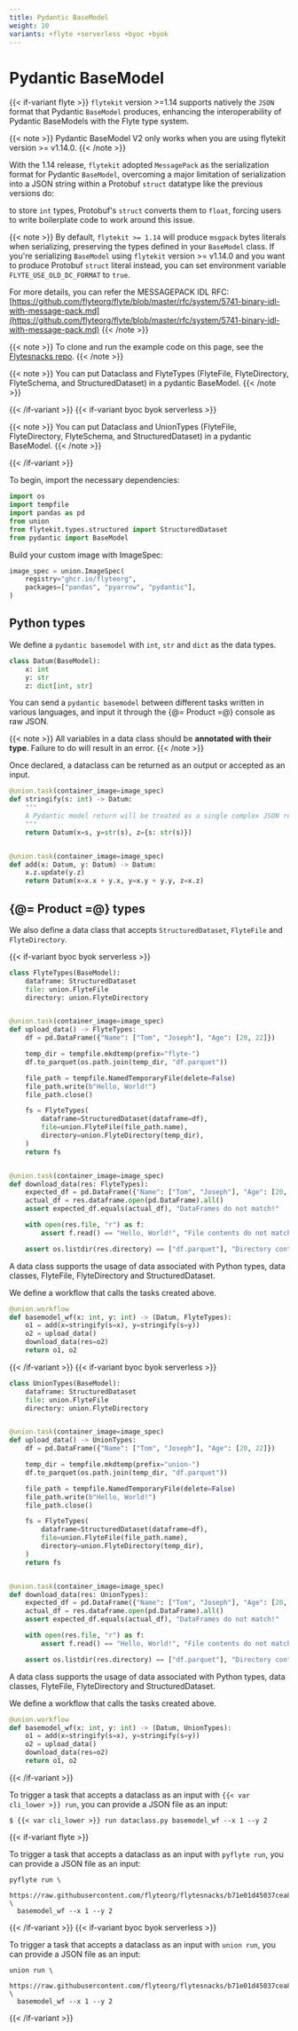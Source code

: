 ```yaml
---
title: Pydantic BaseModel
weight: 10
variants: +flyte +serverless +byoc +byok
---
```


# Pydantic BaseModel

{{< if-variant flyte >}}
`flytekit` version >=1.14 supports natively the `JSON` format that Pydantic `BaseModel` produces,  enhancing the
interoperability of Pydantic BaseModels with the Flyte type system.

{{< note >}}
Pydantic BaseModel V2 only works when you are using flytekit version >= v1.14.0.
{{< /note >}}

With the 1.14 release, `flytekit` adopted `MessagePack` as the serialization format for Pydantic `BaseModel`,
overcoming a major limitation of serialization into a JSON string within a Protobuf `struct` datatype like the previous versions do:

to store `int` types, Protobuf's `struct` converts them to `float`, forcing users to write boilerplate code to work around this issue.

{{< note >}}
By default, `flytekit >= 1.14` will produce `msgpack` bytes literals when serializing, preserving the types defined in your `BaseModel` class.
If you're serializing `BaseModel` using `flytekit` version >= v1.14.0 and you want to produce Protobuf `struct` literal instead, you can set environment variable `FLYTE_USE_OLD_DC_FORMAT` to `true`.

For more details, you can refer the MESSAGEPACK IDL RFC: [https://github.com/flyteorg/flyte/blob/master/rfc/system/5741-binary-idl-with-message-pack.md](https://github.com/flyteorg/flyte/blob/master/rfc/system/5741-binary-idl-with-message-pack.md)
{{< /note >}}

{{< note >}}
To clone and run the example code on this page, see the [Flytesnacks repo](https://github.com/flyteorg/flytesnacks/tree/master/examples/data_types_and_io/).
{{< /note >}}

{{< note >}}
You can put Dataclass and FlyteTypes (FlyteFile, FlyteDirectory, FlyteSchema, and StructuredDataset) in a pydantic BaseModel.
{{< /note >}}

{{< /if-variant >}}
{{< if-variant byoc byok serverless >}}

{{< note >}}
You can put Dataclass and UnionTypes (FlyteFile, FlyteDirectory, FlyteSchema, and StructuredDataset) in a pydantic BaseModel.
{{< /note >}}

{{< /if-variant >}}

To begin, import the necessary dependencies:

```python
import os
import tempfile
import pandas as pd
from union
from flytekit.types.structured import StructuredDataset
from pydantic import BaseModel
```

Build your custom image with ImageSpec:
```python
image_spec = union.ImageSpec(
    registry="ghcr.io/flyteorg",
    packages=["pandas", "pyarrow", "pydantic"],
)
```

## Python types
We define a `pydantic basemodel` with `int`, `str` and `dict` as the data types.

```python
class Datum(BaseModel):
    x: int
    y: str
    z: dict[int, str]
```

You can send a `pydantic basemodel` between different tasks written in various languages, and input it through the {@= Product =@} console as raw JSON.

{{< note >}}
All variables in a data class should be **annotated with their type**. Failure to do will result in an error.
{{< /note >}}

Once declared, a dataclass can be returned as an output or accepted as an input.

```python
@union.task(container_image=image_spec)
def stringify(s: int) -> Datum:
    """
    A Pydantic model return will be treated as a single complex JSON return.
    """
    return Datum(x=s, y=str(s), z={s: str(s)})


@union.task(container_image=image_spec)
def add(x: Datum, y: Datum) -> Datum:
    x.z.update(y.z)
    return Datum(x=x.x + y.x, y=x.y + y.y, z=x.z)
```

## {@= Product =@} types
We also define a data class that accepts `StructuredDataset`, `FlyteFile` and `FlyteDirectory`.

{{< if-variant byoc byok serverless >}}

```python
class FlyteTypes(BaseModel):
    dataframe: StructuredDataset
    file: union.FlyteFile
    directory: union.FlyteDirectory


@union.task(container_image=image_spec)
def upload_data() -> FlyteTypes:
    df = pd.DataFrame({"Name": ["Tom", "Joseph"], "Age": [20, 22]})

    temp_dir = tempfile.mkdtemp(prefix="flyte-")
    df.to_parquet(os.path.join(temp_dir, "df.parquet"))

    file_path = tempfile.NamedTemporaryFile(delete=False)
    file_path.write(b"Hello, World!")
    file_path.close()

    fs = FlyteTypes(
        dataframe=StructuredDataset(dataframe=df),
        file=union.FlyteFile(file_path.name),
        directory=union.FlyteDirectory(temp_dir),
    )
    return fs


@union.task(container_image=image_spec)
def download_data(res: FlyteTypes):
    expected_df = pd.DataFrame({"Name": ["Tom", "Joseph"], "Age": [20, 22]})
    actual_df = res.dataframe.open(pd.DataFrame).all()
    assert expected_df.equals(actual_df), "DataFrames do not match!"

    with open(res.file, "r") as f:
        assert f.read() == "Hello, World!", "File contents do not match!"

    assert os.listdir(res.directory) == ["df.parquet"], "Directory contents do not match!"
```

A data class supports the usage of data associated with Python types, data classes,
FlyteFile, FlyteDirectory and StructuredDataset.

We define a workflow that calls the tasks created above.

```python
@union.workflow
def basemodel_wf(x: int, y: int) -> (Datum, FlyteTypes):
    o1 = add(x=stringify(s=x), y=stringify(s=y))
    o2 = upload_data()
    download_data(res=o2)
    return o1, o2
```

{{< /if-variant >}}
{{< if-variant byoc byok serverless >}}

```python
class UnionTypes(BaseModel):
    dataframe: StructuredDataset
    file: union.FlyteFile
    directory: union.FlyteDirectory


@union.task(container_image=image_spec)
def upload_data() -> UnionTypes:
    df = pd.DataFrame({"Name": ["Tom", "Joseph"], "Age": [20, 22]})

    temp_dir = tempfile.mkdtemp(prefix="union-")
    df.to_parquet(os.path.join(temp_dir, "df.parquet"))

    file_path = tempfile.NamedTemporaryFile(delete=False)
    file_path.write(b"Hello, World!")
    file_path.close()

    fs = FlyteTypes(
        dataframe=StructuredDataset(dataframe=df),
        file=union.FlyteFile(file_path.name),
        directory=union.FlyteDirectory(temp_dir),
    )
    return fs


@union.task(container_image=image_spec)
def download_data(res: UnionTypes):
    expected_df = pd.DataFrame({"Name": ["Tom", "Joseph"], "Age": [20, 22]})
    actual_df = res.dataframe.open(pd.DataFrame).all()
    assert expected_df.equals(actual_df), "DataFrames do not match!"

    with open(res.file, "r") as f:
        assert f.read() == "Hello, World!", "File contents do not match!"

    assert os.listdir(res.directory) == ["df.parquet"], "Directory contents do not match!"
```

A data class supports the usage of data associated with Python types, data classes,
FlyteFile, FlyteDirectory and StructuredDataset.

We define a workflow that calls the tasks created above.

```python
@union.workflow
def basemodel_wf(x: int, y: int) -> (Datum, UnionTypes):
    o1 = add(x=stringify(s=x), y=stringify(s=y))
    o2 = upload_data()
    download_data(res=o2)
    return o1, o2
```

{{< /if-variant >}}

To trigger a task that accepts a dataclass as an input with `{{< var cli_lower >}} run`, you can provide a JSON file as an input:

```
$ {{< var cli_lower >}} run dataclass.py basemodel_wf --x 1 --y 2
```

{{< if-variant flyte >}}

To trigger a task that accepts a dataclass as an input with `pyflyte run`, you can provide a JSON file as an input:
```
pyflyte run \
  https://raw.githubusercontent.com/flyteorg/flytesnacks/b71e01d45037cea883883f33d8d93f258b9a5023/examples/data_types_and_io/data_types_and_io/pydantic_basemodel.py \
  basemodel_wf --x 1 --y 2
```

{{< /if-variant >}}
{{< if-variant byoc byok serverless >}}

To trigger a task that accepts a dataclass as an input with `union run`, you can provide a JSON file as an input:
```
union run \
  https://raw.githubusercontent.com/flyteorg/flytesnacks/b71e01d45037cea883883f33d8d93f258b9a5023/examples/data_types_and_io/data_types_and_io/pydantic_basemodel.py \
  basemodel_wf --x 1 --y 2
```

{{< /if-variant >}}
